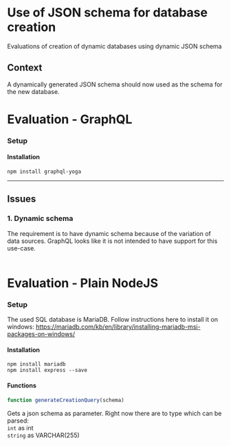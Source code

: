 # Use of JSON schema for database creation
Evaluations of creation of dynamic databases using dynamic JSON schema

## Context
A dynamically generated JSON schema should now used as the schema for the new database.

# Evaluation - GraphQL

### Setup

#### Installation

`npm install graphql-yoga`

___

## Issues

### 1. Dynamic schema
The requirement is to have dynamic schema because of the variation of data sources.
GraphQL looks like it is not intended to have support for this use-case.
<br/>
<br/>


# Evaluation - Plain NodeJS

### Setup

The used SQL database is MariaDB.
Follow instructions here to install it on windows: 
https://mariadb.com/kb/en/library/installing-mariadb-msi-packages-on-windows/

#### Installation

`npm install mariadb`  
`npm install express --save`

#### Functions

```javascript
function generateCreationQuery(schema)
```

Gets a json schema as parameter. 
Right now there are to type which can be parsed:   
`int` as int   
`string` as VARCHAR(255)